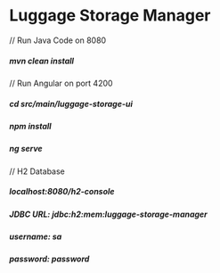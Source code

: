 # Luggage Storage Manager

// Run Java Code on 8080
##### mvn clean install

// Run Angular on port 4200
##### cd src/main/luggage-storage-ui
##### npm install
##### ng serve

// H2 Database
##### localhost:8080/h2-console
##### JDBC URL: jdbc:h2:mem:luggage-storage-manager
##### username: sa
##### password: password



